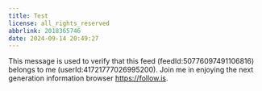 ```yaml
---
title: Test
license: all_rights_reserved
abbrlink: 2018365746
date: 2024-09-14 20:49:27
---
```


This message is used to verify that this feed (feedId:50776097491106816) belongs to me (userId:41721777026995200). Join me in enjoying the next generation information browser https://follow.is.
